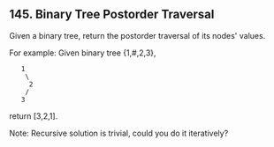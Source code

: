 ## 145. Binary Tree Postorder Traversal 

Given a binary tree, return the postorder traversal of its nodes' values.

For example:
Given binary tree {1,#,2,3},
```
   1
    \
     2
    /
   3
```
return [3,2,1].

Note: Recursive solution is trivial, could you do it iteratively?